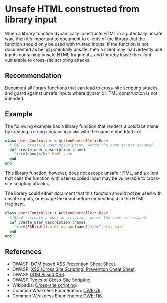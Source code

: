 # Unsafe HTML constructed from library input
When a library function dynamically constructs HTML in a potentially unsafe way, then it's important to document to clients of the library that the function should only be used with trusted inputs. If the function is not documented as being potentially unsafe, then a client may inadvertently use inputs containing unsafe HTML fragments, and thereby leave the client vulnerable to cross-site scripting attacks.


## Recommendation
Document all library functions that can lead to cross-site scripting attacks, and guard against unsafe inputs where dynamic HTML construction is not intended.


## Example
The following example has a library function that renders a boldface name by creating a string containing a `<b>` with the name embedded in it.


```ruby
class UsersController < ActionController::Base
  # BAD - create a user description, where the name is not escaped
  def create_user_description (name)
    "<b>#{name}</b>".html_safe
  end
end

```
This library function, however, does not escape unsafe HTML, and a client that calls the function with user-supplied input may be vulnerable to cross-site scripting attacks.

The library could either document that this function should not be used with unsafe inputs, or escape the input before embedding it in the HTML fragment.


```ruby
class UsersController < ActionController::Base
  # Good - create a user description, where the name is escaped
  def create_user_description (name)
    "<b>#{ERB::Util.html_escape(name)}</b>".html_safe
  end
end

```

## References
* OWASP: [DOM based XSS Prevention Cheat Sheet](https://www.owasp.org/index.php/DOM_based_XSS_Prevention_Cheat_Sheet).
* OWASP: [XSS (Cross Site Scripting) Prevention Cheat Sheet](https://www.owasp.org/index.php/XSS_%28Cross_Site_Scripting%29_Prevention_Cheat_Sheet).
* OWASP [DOM Based XSS](https://www.owasp.org/index.php/DOM_Based_XSS).
* OWASP [Types of Cross-Site Scripting](https://www.owasp.org/index.php/Types_of_Cross-Site_Scripting).
* Wikipedia: [Cross-site scripting](http://en.wikipedia.org/wiki/Cross-site_scripting).
* Common Weakness Enumeration: [CWE-79](https://cwe.mitre.org/data/definitions/79.html).
* Common Weakness Enumeration: [CWE-116](https://cwe.mitre.org/data/definitions/116.html).
